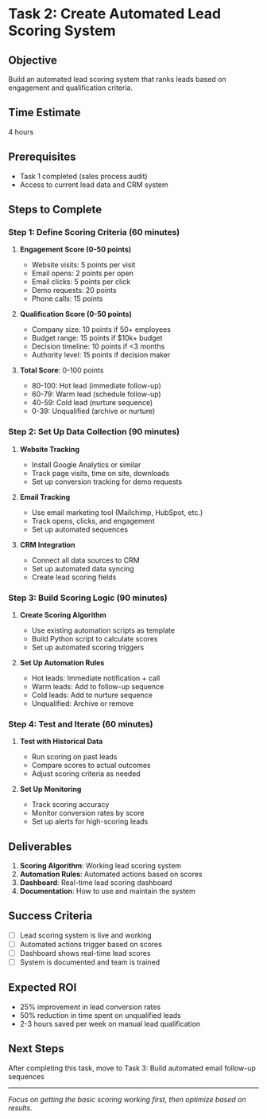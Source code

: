 # Task 2: Create Automated Lead Scoring System

## Objective
Build an automated lead scoring system that ranks leads based on engagement and qualification criteria.

## Time Estimate
4 hours

## Prerequisites
- Task 1 completed (sales process audit)
- Access to current lead data and CRM system

## Steps to Complete

### Step 1: Define Scoring Criteria (60 minutes)
1. **Engagement Score (0-50 points)**
   - Website visits: 5 points per visit
   - Email opens: 2 points per open
   - Email clicks: 5 points per click
   - Demo requests: 20 points
   - Phone calls: 15 points

2. **Qualification Score (0-50 points)**
   - Company size: 10 points if 50+ employees
   - Budget range: 15 points if $10k+ budget
   - Decision timeline: 10 points if <3 months
   - Authority level: 15 points if decision maker

3. **Total Score**: 0-100 points
   - 80-100: Hot lead (immediate follow-up)
   - 60-79: Warm lead (schedule follow-up)
   - 40-59: Cold lead (nurture sequence)
   - 0-39: Unqualified (archive or nurture)

### Step 2: Set Up Data Collection (90 minutes)
1. **Website Tracking**
   - Install Google Analytics or similar
   - Track page visits, time on site, downloads
   - Set up conversion tracking for demo requests

2. **Email Tracking**
   - Use email marketing tool (Mailchimp, HubSpot, etc.)
   - Track opens, clicks, and engagement
   - Set up automated sequences

3. **CRM Integration**
   - Connect all data sources to CRM
   - Set up automated data syncing
   - Create lead scoring fields

### Step 3: Build Scoring Logic (90 minutes)
1. **Create Scoring Algorithm**
   - Use existing automation scripts as template
   - Build Python script to calculate scores
   - Set up automated scoring triggers

2. **Set Up Automation Rules**
   - Hot leads: Immediate notification + call
   - Warm leads: Add to follow-up sequence
   - Cold leads: Add to nurture sequence
   - Unqualified: Archive or remove

### Step 4: Test and Iterate (60 minutes)
1. **Test with Historical Data**
   - Run scoring on past leads
   - Compare scores to actual outcomes
   - Adjust scoring criteria as needed

2. **Set Up Monitoring**
   - Track scoring accuracy
   - Monitor conversion rates by score
   - Set up alerts for high-scoring leads

## Deliverables
1. **Scoring Algorithm**: Working lead scoring system
2. **Automation Rules**: Automated actions based on scores
3. **Dashboard**: Real-time lead scoring dashboard
4. **Documentation**: How to use and maintain the system

## Success Criteria
- [ ] Lead scoring system is live and working
- [ ] Automated actions trigger based on scores
- [ ] Dashboard shows real-time lead scores
- [ ] System is documented and team is trained

## Expected ROI
- 25% improvement in lead conversion rates
- 50% reduction in time spent on unqualified leads
- 2-3 hours saved per week on manual lead qualification

## Next Steps
After completing this task, move to Task 3: Build automated email follow-up sequences

---
*Focus on getting the basic scoring working first, then optimize based on results.*
